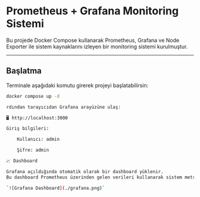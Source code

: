 # Prometheus + Grafana Monitoring Sistemi

Bu projede Docker Compose kullanarak Prometheus, Grafana ve Node Exporter ile sistem kaynaklarını izleyen bir monitoring sistemi kurulmuştur.

---

## Başlatma

Terminale aşağıdaki komutu girerek projeyi başlatabilirsin:

```bash
docker compose up -d

rdından tarayıcıdan Grafana arayüzüne ulaş:

🖥️ http://localhost:3000

Giriş bilgileri:

    Kullanıcı: admin

    Şifre: admin

📈 Dashboard

Grafana açıldığında otomatik olarak bir dashboard yüklenir.
Bu dashboard Prometheus üzerinden gelen verileri kullanarak sistem metriklerini (örn. CPU kullanımı) görselleştirir

`![Grafana Dashboard](./grafana.png)`

